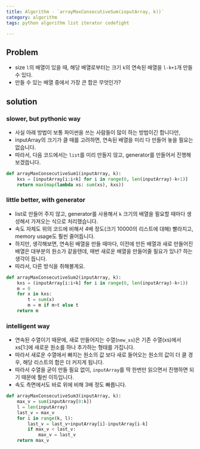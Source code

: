 ```yaml
---
title: Algorithm - `arrayMaxConsecutiveSum(inputArray, k))`
category: algorithm
tags: python algorithm list iterator codefight

---
```


## Problem
- size `l`의 배열이 있을 때, 해당 배열로부터는 크기 `k`의 연속된 배열을 `l-k+1`개 만들 수 있다. 
- 만들 수 있는 배열 중에서 가장 큰 합은 무엇인가? 

## solution

### slower, but pythonic way

- 사실 아래 방법이 보통 파이썬을 쓰는 사람들이 많이 하는 방법이긴 합니다만, 
- inputArray의 크기가 클 때를 고려하면, 연속된 배열을 미리 다 만들어 놓을 필요는 없습니다. 
- 따라서, 다음 코드에서는 `list`를 미리 만들지 않고, generator를 만들어서 진행해보겠씁니다. 

```python
def arrayMaxConsecutiveSum1(inputArray, k):
    kxs = [inputArray[i:i+k] for i in range(0, len(inputArray)-k+1)]
    return max(map(lambda xs: sum(xs), kxs))
```

### little better, with generator

- list로 만들어 주지 않고, generator를 사용해서 `k` 크기의 배열을 필요할 때마다 생성해서 가져오는 식으로 처리했습니다. 
- 속도 자체도 위의 코드에 비해서 4배 정도(크기 10000의 리스트에 대해) 빨라지고, memory usage도 훨씬 줄어듭니다. 
- 하지만, 생각해보면, 연속된 배열을 만들 때마다, 이전에 만든 배열과 새로 만들어진 배열은 대부분의 원소가 같을텐데, 매번 새로운 배열을 만들어줄 필요가 있나? 하는 생각이 듭니다. 
- 따라서, 다른 방식을 취해볼게요. 

```python
def arrayMaxConsecutiveSum2(inputArray, k):
    kxs = (inputArray[i:i+k] for i in range(0, len(inputArray)-k+1))
    m = 0 
    for x in kxs:
        t = sum(x)
        m = m if m>t else t
    return m
```

### intelligent way

- 연속된 수열이기 때문에, 새로 만들어지는 수열(`new_xs`)은 기존 수열(xs)에서 xs[1:]에 새로운 원소를 하나 추가하는 형태를 가집니다. 
- 따라서 새로운 수열에서 빠지는 원소의 값 보다 새로 들어오는 원소의 값이 더 클 경우, 해당 리스트의 합은 더 커지게 됩니다. 
- 따라서 수열을 굳이 만들 필요 없이, `inputArray`를 딱 한번만 읽으면서 진행하면 되기 때문에 훨씬 이득입니다. 
- 속도 측면에서도 바로 위에 비해 3배 정도 빠릅니다. 

```python
def arrayMaxConsecutiveSum3(inputArray, k):
    max_v = sum(inputArray[0:k])
    l = len(inputArray)
    last_v = max_v
    for i in range(k, l):
        last_v = last_v+inputArray[i]-inputArray[i-k]
        if max_v < last_v:
            max_v = last_v
    return max_v
```
